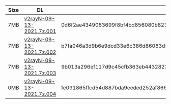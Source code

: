 |    Size   |     DL  | sha512sum |
|  ---  |  ---  |  ---  |
| 7MB | [v2rayN-09-13-2021.7z.001](https://cdn.jsdelivr.net/gh/googleians/v2rayN@main/v2rayN-09-13-2021.7z.001) | 0d6f2ae4349063699f8bf4bd856080b82310fd1855b69cdd51c4218a42dd48a5e86abb9b7c6df78ae8c1cb8ba08bb2222a0ce48a64f8c5d274a375ccd531a7a6 |
| 7MB | [v2rayN-09-13-2021.7z.002](https://cdn.jsdelivr.net/gh/googleians/v2rayN@main/v2rayN-09-13-2021.7z.002) | b7fa046a3d9b6e9dcd33e6c386d86063df09fdd0f8626eaacf24cae3574e44de6cafb79fa0df0bdfb6113b189f7536aae45353a7244795fb9496c66c158e153c |
| 7MB | [v2rayN-09-13-2021.7z.003](https://cdn.jsdelivr.net/gh/googleians/v2rayN@main/v2rayN-09-13-2021.7z.003) | 9b013a296ef117d9c45cfb363eb4432823cf079bb8ffa80058b4641661ce4f05ea638623183ede0308866a241e6831b128e3850a90104b2e7b18b6b4dd1c82ee |
| 0MB | [v2rayN-09-13-2021.7z.004](https://cdn.jsdelivr.net/gh/googleians/v2rayN@main/v2rayN-09-13-2021.7z.004) | fe091865ffcd54d887bda9eeded252af8660d07ae694e7c13d064268be4ee0e38a2476a8ac5209f9665d778cde59a6ef90c7d1aa1dd5fbf9ddfdaea1c7a2b93d |
